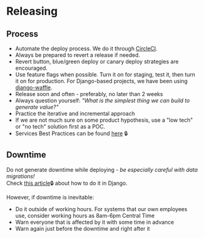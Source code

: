 # Releasing

## Process
- Automate the deploy process. We do it through [CircleCI](https://app.circleci.com/pipelines/github/loadsmart).
- Always be prepared to revert a release if needed.
- Revert button, blue/green deploy or canary deploy strategies are encouraged.
- Use feature flags when possible. Turn it on for staging, test it, then turn it on for production. For Django-based projects, we have been using [django-waffle](https://github.com/django-waffle/django-waffle).
- Release soon and often - preferably, no later than 2 weeks
- Always question yourself: _"What is the simplest thing we can build to generate value?"_
- Practice the iterative and incremental approach
- If we are not much sure on some product hypothesis, use a "low tech" or "no tech" solution first as a POC.
- Services Best Practices can be found [here](https://loadsmart.atlassian.net/wiki/spaces/engineering/pages/48529412/Services+Best+Practices) 🔒

## Downtime
Do not generate downtime while deploying - _be especially careful with data migrations!_  
Check [this article](https://loadsmart.atlassian.net/wiki/spaces/engineering/pages/635994219/Migrations+with+zero+downtime+django)🔒 about how to do it in Django. 

However, if downtime is inevitable:
- Do it outside of working hours. For systems that our own employees use, consider working hours as 8am-6pm Central Time
- Warn everyone that is affected by it with some time in advance
- Warn again just before the downtime and right after it

<!-- prettier-ignore-start -->
<!-- start_toc -->

<!-- end_toc -->
<!-- prettier-ignore-end -->
